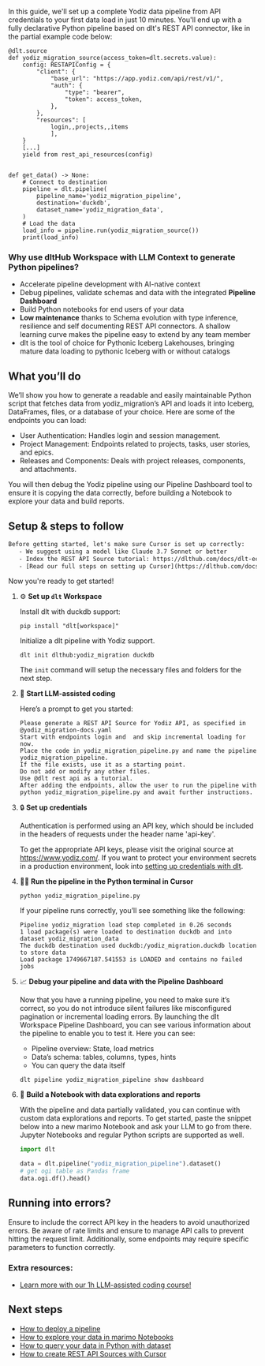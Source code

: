 In this guide, we'll set up a complete Yodiz data pipeline from API credentials to your first data load in just 10 minutes. You'll end up with a fully declarative Python pipeline based on dlt's REST API connector, like in the partial example code below:

```python-outcome
@dlt.source
def yodiz_migration_source(access_token=dlt.secrets.value):
    config: RESTAPIConfig = {
        "client": {
            "base_url": "https://app.yodiz.com/api/rest/v1/",
            "auth": {
                "type": "bearer",
                "token": access_token,
            },
        },
        "resources": [
            login,,projects,,items
            ],
    }
    [...]
    yield from rest_api_resources(config)


def get_data() -> None:
    # Connect to destination
    pipeline = dlt.pipeline(
        pipeline_name='yodiz_migration_pipeline',
        destination='duckdb',
        dataset_name='yodiz_migration_data', 
    )
    # Load the data
    load_info = pipeline.run(yodiz_migration_source())
    print(load_info) 
```

### Why use dltHub Workspace with LLM Context to generate Python pipelines?

- Accelerate pipeline development with AI-native context
- Debug pipelines, validate schemas and data with the integrated **Pipeline Dashboard**
- Build Python notebooks for end users of your data
- **Low maintenance** thanks to Schema evolution with type inference, resilience and self documenting REST API connectors. A shallow learning curve makes the pipeline easy to extend by any team member
- dlt is the tool of choice for Pythonic Iceberg Lakehouses, bringing mature data loading to pythonic Iceberg with or without catalogs

## What you’ll do

We’ll show you how to generate a readable and easily maintainable Python script that fetches data from yodiz_migration’s API and loads it into Iceberg, DataFrames, files, or a database of your choice. Here are some of the endpoints you can load:

- User Authentication: Handles login and session management.
- Project Management: Endpoints related to projects, tasks, user stories, and epics.
- Releases and Components: Deals with project releases, components, and attachments.

You will then debug the Yodiz pipeline using our Pipeline Dashboard tool to ensure it is copying the data correctly, before building a Notebook to explore your data and build reports.

## Setup & steps to follow

```default
Before getting started, let's make sure Cursor is set up correctly:
   - We suggest using a model like Claude 3.7 Sonnet or better
   - Index the REST API Source tutorial: https://dlthub.com/docs/dlt-ecosystem/verified-sources/rest_api/ and add it to context as **@dlt rest api**
   - [Read our full steps on setting up Cursor](https://dlthub.com/docs/dlt-ecosystem/llm-tooling/cursor-restapi#23-configuring-cursor-with-documentation)
```

Now you're ready to get started!

1. ⚙️ **Set up `dlt` Workspace**
    
    Install dlt with duckdb support:
    ```shell
    pip install "dlt[workspace]"
    ```

    Initialize a dlt pipeline with Yodiz support.
    ```shell
    dlt init dlthub:yodiz_migration duckdb
    ```

    The `init` command will setup the necessary files and folders for the next step.
    
2. 🤠 **Start LLM-assisted coding**
    
    Here’s a prompt to get you started:
    
    ```prompt
    Please generate a REST API Source for Yodiz API, as specified in @yodiz_migration-docs.yaml 
    Start with endpoints login and  and skip incremental loading for now. 
    Place the code in yodiz_migration_pipeline.py and name the pipeline yodiz_migration_pipeline. 
    If the file exists, use it as a starting point. 
    Do not add or modify any other files. 
    Use @dlt rest api as a tutorial. 
    After adding the endpoints, allow the user to run the pipeline with python yodiz_migration_pipeline.py and await further instructions.
    ```

    
3. 🔒 **Set up credentials** 
    
    Authentication is performed using an API key, which should be included in the headers of requests under the header name 'api-key'.
    
    To get the appropriate API keys, please visit the original source at https://www.yodiz.com/.
    If you want to protect your environment secrets in a production environment, look into [setting up credentials with dlt](https://dlthub.com/docs/walkthroughs/add_credentials).
    
4. 🏃‍♀️ **Run the pipeline in the Python terminal in Cursor**
    
    ```shell
    python yodiz_migration_pipeline.py
    ```
    
    If your pipeline runs correctly, you’ll see something like the following:
    
    ```shell
    Pipeline yodiz_migration load step completed in 0.26 seconds
    1 load package(s) were loaded to destination duckdb and into dataset yodiz_migration_data
    The duckdb destination used duckdb:/yodiz_migration.duckdb location to store data
    Load package 1749667187.541553 is LOADED and contains no failed jobs
    ```
    
5. 📈 **Debug your pipeline and data with the Pipeline Dashboard**

    Now that you have a running pipeline, you need to make sure it’s correct, so you do not introduce silent failures like misconfigured pagination or incremental loading errors. By launching the dlt Workspace Pipeline Dashboard, you can see various information about the pipeline to enable you to test it. Here you can see:
    - Pipeline overview: State, load metrics
    - Data’s schema: tables, columns, types, hints
    - You can query the data itself
    
    ```shell
    dlt pipeline yodiz_migration_pipeline show dashboard
    ```
    
6. 🐍 **Build a Notebook with data explorations and reports**

    With the pipeline and data partially validated, you can continue with custom data explorations and reports. To get started, paste the snippet below into a new marimo Notebook and ask your LLM to go from there. Jupyter Notebooks and regular Python scripts are supported as well.

    
    ```python
    import dlt

   data = dlt.pipeline("yodiz_migration_pipeline").dataset()
   # get ogi table as Pandas frame
   data.ogi.df().head()
    ```

## Running into errors?

Ensure to include the correct API key in the headers to avoid unauthorized errors. Be aware of rate limits and ensure to manage API calls to prevent hitting the request limit. Additionally, some endpoints may require specific parameters to function correctly.

### Extra resources:

- [Learn more with our 1h LLM-assisted coding course!](https://www.youtube.com/watch?v=GGid70rnJuM)

## Next steps

- [How to deploy a pipeline](https://dlthub.com/docs/walkthroughs/deploy-a-pipeline)
- [How to explore your data in marimo Notebooks](https://dlthub.com/docs/general-usage/dataset-access/marimo)
- [How to query your data in Python with dataset](https://dlthub.com/docs/general-usage/dataset-access/dataset)
- [How to create REST API Sources with Cursor](https://dlthub.com/docs/dlt-ecosystem/llm-tooling/cursor-restapi)
